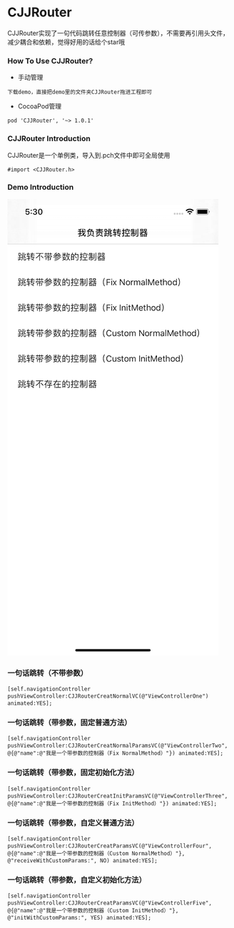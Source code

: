 # CJJRouter
CJJRouter实现了一句代码跳转任意控制器（可传参数），不需要再引用头文件，减少耦合和依赖，觉得好用的话给个star哦

### How To Use CJJRouter?

- 手动管理
```
下载demo，直接把demo里的文件夹CJJRouter拖进工程即可
```

- CocoaPod管理
```
pod 'CJJRouter', '~> 1.0.1'
```


### CJJRouter Introduction
CJJRouter是一个单例类，导入到.pch文件中即可全局使用
```
#import <CJJRouter.h>
```

### Demo Introduction

![](https://github.com/JimmyCJJ/CJJRouter/blob/master/CJJRouterDemo/CJJRouterDemo/Modules/Resource/MainVCImg.png)

### 一句话跳转（不带参数）
```
[self.navigationController pushViewController:CJJRouterCreatNormalVC(@"ViewControllerOne") animated:YES];
```

### 一句话跳转（带参数，固定普通方法）
```
[self.navigationController pushViewController:CJJRouterCreatNormalParamsVC(@"ViewControllerTwo", @{@"name":@"我是一个带参数的控制器（Fix NormalMethod）"}) animated:YES];
```

### 一句话跳转（带参数，固定初始化方法）
```
[self.navigationController pushViewController:CJJRouterCreatInitParamsVC(@"ViewControllerThree", @{@"name":@"我是一个带参数的控制器（Fix InitMethod）"}) animated:YES];
```

### 一句话跳转（带参数，自定义普通方法）
```
[self.navigationController pushViewController:CJJRouterCreatParamsVC(@"ViewControllerFour", @{@"name":@"我是一个带参数的控制器（Custom NormalMethod）"}, @"receiveWithCustomParams:", NO) animated:YES];
```

### 一句话跳转（带参数，自定义初始化方法）
```
[self.navigationController pushViewController:CJJRouterCreatParamsVC(@"ViewControllerFive", @{@"name":@"我是一个带参数的控制器（Custom InitMethod）"}, @"initWithCustomParams:", YES) animated:YES];
```
